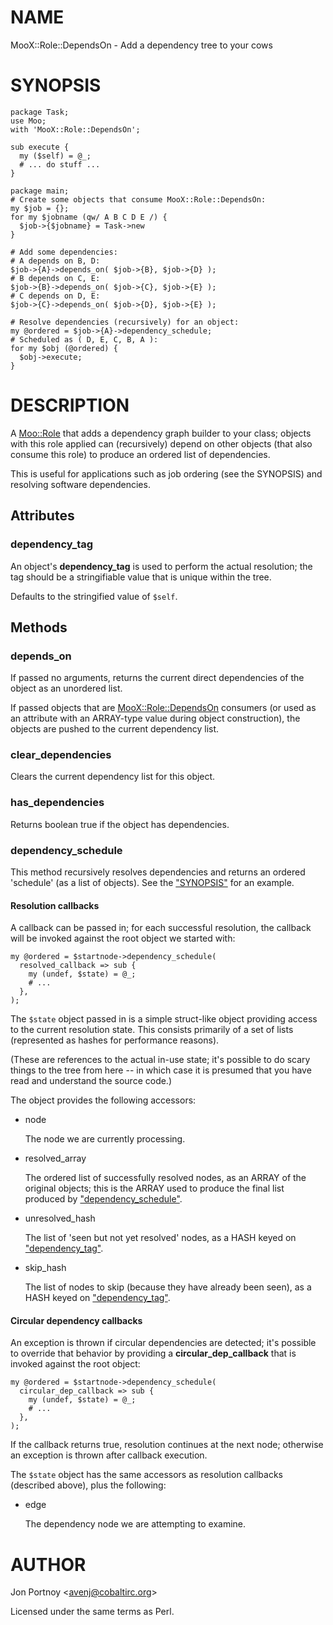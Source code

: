 # NAME

MooX::Role::DependsOn - Add a dependency tree to your cows

# SYNOPSIS

    package Task;
    use Moo;
    with 'MooX::Role::DependsOn';

    sub execute {
      my ($self) = @_;
      # ... do stuff ...
    }

    package main;
    # Create some objects that consume MooX::Role::DependsOn:
    my $job = {};
    for my $jobname (qw/ A B C D E /) {
      $job->{$jobname} = Task->new
    }

    # Add some dependencies:
    # A depends on B, D:
    $job->{A}->depends_on( $job->{B}, $job->{D} );
    # B depends on C, E:
    $job->{B}->depends_on( $job->{C}, $job->{E} );
    # C depends on D, E:
    $job->{C}->depends_on( $job->{D}, $job->{E} );

    # Resolve dependencies (recursively) for an object:
    my @ordered = $job->{A}->dependency_schedule;
    # Scheduled as ( D, E, C, B, A ):
    for my $obj (@ordered) {
      $obj->execute;
    }

# DESCRIPTION

A [Moo::Role](https://metacpan.org/pod/Moo::Role) that adds a dependency graph builder to your class; objects
with this role applied can (recursively) depend on other objects (that also
consume this role) to produce an ordered list of dependencies.

This is useful for applications such as job ordering (see the SYNOPSIS) and resolving
software dependencies.

## Attributes

### dependency\_tag

An object's **dependency\_tag** is used to perform the actual resolution; the
tag should be a stringifiable value that is unique within the tree.

Defaults to the stringified value of `$self`.

## Methods

### depends\_on

If passed no arguments, returns the current direct dependencies of the object
as an unordered list.

If passed objects that are [MooX::Role::DependsOn](https://metacpan.org/pod/MooX::Role::DependsOn) consumers (or used as an
attribute with an ARRAY-type value during object construction), the objects
are pushed to the current dependency list.

### clear\_dependencies

Clears the current dependency list for this object.

### has\_dependencies

Returns boolean true if the object has dependencies.

### dependency\_schedule

This method recursively resolves dependencies and returns an ordered
'schedule' (as a list of objects). See the ["SYNOPSIS"](#synopsis) for an example.

#### Resolution callbacks

A callback can be passed in; for each successful resolution, the callback will
be invoked against the root object we started with:

    my @ordered = $startnode->dependency_schedule(
      resolved_callback => sub {
        my (undef, $state) = @_;
        # ...
      },
    );

The `$state` object passed in is a simple struct-like object providing access
to the current resolution state. This consists primarily of a set of lists
(represented as hashes for performance reasons).

(These are references to the actual in-use state; it's possible to do scary
things to the tree from here -- in which case it is presumed that you have read
and understand the source code.)

The object provides the following accessors:

- node

    The node we are currently processing.

- resolved\_array

    The ordered list of successfully resolved nodes, as an ARRAY of the original
    objects; this is the ARRAY used to produce the final list produced by
    ["dependency\_schedule"](#dependency_schedule).

- unresolved\_hash

    The list of 'seen but not yet resolved' nodes, as a HASH keyed on
    ["dependency\_tag"](#dependency_tag).

- skip\_hash

    The list of nodes to skip (because they have already been seen), as a HASH
    keyed on ["dependency\_tag"](#dependency_tag).

#### Circular dependency callbacks

An exception is thrown if circular dependencies are detected; it's possible to
override that behavior by providing a **circular\_dep\_callback** that is invoked
against the root object:

    my @ordered = $startnode->dependency_schedule(
      circular_dep_callback => sub {
        my (undef, $state) = @_;
        # ...
      },
    );

If the callback returns true, resolution continues at the next node; otherwise
an exception is thrown after callback execution.

The `$state` object has the same accessors as resolution callbacks (described
above), plus the following:

- edge

    The dependency node we are attempting to examine.

# AUTHOR

Jon Portnoy &lt;avenj@cobaltirc.org>

Licensed under the same terms as Perl.
